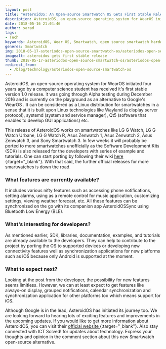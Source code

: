 ```yaml
---
layout: post
title: "AsteroidOS: An Open-source Smartwatch OS Gets First Stable Release"
description: AsteroidOS, an open-source operating system for WearOS initiated four years ago by a computer science student has received it's first stable version 1.0 release. It was going through Alpha testing during December 2016 and is currently on the playground as an alternative to Google's WearOS.
date: 2018-05-16 21:04:46
author: sarad
tags:
- Tech
keywords: ‪‪AsteroidOS‬, ‪Wear OS‬, ‪Smartwatch‬, open source smartwatch hardware
generes: Smartwatch
img: 2018-05-17-asteriodos-open-source-smartwatch-os/asteriodos-open-source-smartwatch-os.jpg
imagealt: asteroidos gets first stable release
thumb: 2018-05-17-asteriodos-open-source-smartwatch-os/asteriodos-open-source-smartwatch-os-thumb.jpg
redirect_from:
  - /blog/technology/asteriodos-open-source-smartwatch-os
---
```


AsteroidOS, an open-source operating system for WearOS initiated four years ago by a computer science student has received it's first stable version 1.0 release. It was going through Alpha testing during December 2016 and is currently on the playground as an alternative to Google's WearOS <!--more--> . It can be considered as a Linux distribution for smartwatches in a sense that it is built upon Linux technologies like Wayland (a display server protocol), systemd (system and service manager), Qt5 (software that enables to develop GUI applications) etc.

This release of AsteroidOS works on smartwatches like LG G Watch, LG G Watch Urbane, LG G Watch R, Asus Zenwatch 1, Asus Zenwatch 2, Asus Zenwatch 3, and Sony Smartwatch 3. In few weeks it will probably be ported to more smartwatches unofficially as the Software Development Kits (SDK) is also released for the developers with series of example and tutorials. One can start porting by following their wiki [here <i class="fa fa-external-link" aria-hidden="true"></i>](https://asteroidos.org/wiki/porting-guide/){:target="_blank"}. With that said, the further official releases for more smartwatches is down the road.

### What features are currently available?
It includes various nifty features such as accessing phone notifications, setting alarms, using as a remote control for music application, customizing settings, viewing weather forecast, etc. All these features can be synchronized on the go with its companion app AsteroidOSSync using Bluetooth Low Energy (BLE).

### What's interesting for developers?
As mentioned earlier, SDK, libraries, documentation, examples, and tutorials are already available to the developers. They can help to contribute to the project by porting the OS to supported devices or developing new connectivity features well as synchronization applications for new platforms such as iOS because only Android is supported at the moment.

### What to expect next?
Looking at the post from the developer, the possibility for new features seems limitless. However, we can at least expect to get features like always-on display, grouped notifications, calendar synchronization and synchronization application for other platforms too which means support for iOS. 

Although Google is in the lead, AsteroidOS has initiated its journey too. We are looking forward to hearing lots of exciting features and improvements in the upcoming updates. If you would like to get more information about AsteroidOS, you can visit their [official website <i class="fa fa-external-link" aria-hidden="true"></i>](https://asteroidos.org/){:target="_blank"}. Also stay connected with ICT Solved! for updates about technology. Express your thoughts and opinion in the comment section about this new Smartwatch open-source alternative.